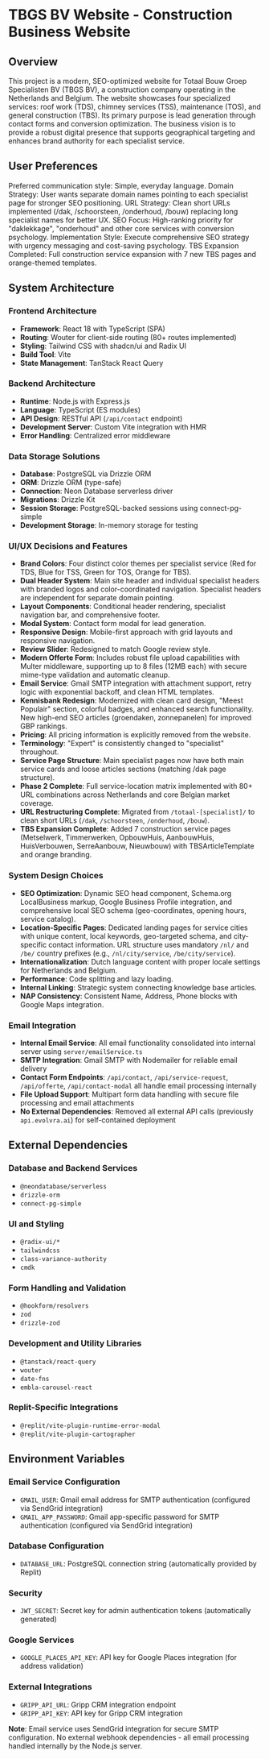 # TBGS BV Website - Construction Business Website

## Overview

This project is a modern, SEO-optimized website for Totaal Bouw Groep Specialisten BV (TBGS BV), a construction company operating in the Netherlands and Belgium. The website showcases four specialized services: roof work (TDS), chimney services (TSS), maintenance (TOS), and general construction (TBS). Its primary purpose is lead generation through contact forms and conversion optimization. The business vision is to provide a robust digital presence that supports geographical targeting and enhances brand authority for each specialist service.

## User Preferences

Preferred communication style: Simple, everyday language.
Domain Strategy: User wants separate domain names pointing to each specialist page for stronger SEO positioning.
URL Strategy: Clean short URLs implemented (/dak, /schoorsteen, /onderhoud, /bouw) replacing long specialist names for better UX.
SEO Focus: High-ranking priority for "daklekkage", "onderhoud" and other core services with conversion psychology.
Implementation Style: Execute comprehensive SEO strategy with urgency messaging and cost-saving psychology.
TBS Expansion Completed: Full construction service expansion with 7 new TBS pages and orange-themed templates.

## System Architecture

### Frontend Architecture  
- **Framework**: React 18 with TypeScript (SPA)
- **Routing**: Wouter for client-side routing (80+ routes implemented)
- **Styling**: Tailwind CSS with shadcn/ui and Radix UI
- **Build Tool**: Vite
- **State Management**: TanStack React Query

### Backend Architecture
- **Runtime**: Node.js with Express.js
- **Language**: TypeScript (ES modules)
- **API Design**: RESTful API (`/api/contact` endpoint)
- **Development Server**: Custom Vite integration with HMR
- **Error Handling**: Centralized error middleware

### Data Storage Solutions
- **Database**: PostgreSQL via Drizzle ORM
- **ORM**: Drizzle ORM (type-safe)
- **Connection**: Neon Database serverless driver
- **Migrations**: Drizzle Kit
- **Session Storage**: PostgreSQL-backed sessions using connect-pg-simple
- **Development Storage**: In-memory storage for testing

### UI/UX Decisions and Features
- **Brand Colors**: Four distinct color themes per specialist service (Red for TDS, Blue for TSS, Green for TOS, Orange for TBS).
- **Dual Header System**: Main site header and individual specialist headers with branded logos and color-coordinated navigation. Specialist headers are independent for separate domain pointing.
- **Layout Components**: Conditional header rendering, specialist navigation bar, and comprehensive footer.
- **Modal System**: Contact form modal for lead generation.
- **Responsive Design**: Mobile-first approach with grid layouts and responsive navigation.
- **Review Slider**: Redesigned to match Google review style.
- **Modern Offerte Form**: Includes robust file upload capabilities with Multer middleware, supporting up to 8 files (12MB each) with secure mime-type validation and automatic cleanup.
- **Email Service**: Gmail SMTP integration with attachment support, retry logic with exponential backoff, and clean HTML templates.
- **Kennisbank Redesign**: Modernized with clean card design, "Meest Populair" section, colorful badges, and enhanced search functionality. New high-end SEO articles (groendaken, zonnepanelen) for improved GBP rankings.
- **Pricing**: All pricing information is explicitly removed from the website.
- **Terminology**: "Expert" is consistently changed to "specialist" throughout.
- **Service Page Structure**: Main specialist pages now have both main service cards and loose articles sections (matching /dak page structure).
- **Phase 2 Complete**: Full service-location matrix implemented with 80+ URL combinations across Netherlands and core Belgian market coverage.
- **URL Restructuring Complete**: Migrated from `/totaal-[specialist]/` to clean short URLs (`/dak`, `/schoorsteen`, `/onderhoud`, `/bouw`).
- **TBS Expansion Complete**: Added 7 construction service pages (Metselwerk, Timmerwerken, OpbouwHuis, AanbouwHuis, HuisVerbouwen, SerreAanbouw, Nieuwbouw) with TBSArticleTemplate and orange branding.

### System Design Choices
- **SEO Optimization**: Dynamic SEO head component, Schema.org LocalBusiness markup, Google Business Profile integration, and comprehensive local SEO schema (geo-coordinates, opening hours, service catalog).
- **Location-Specific Pages**: Dedicated landing pages for service cities with unique content, local keywords, geo-targeted schema, and city-specific contact information. URL structure uses mandatory `/nl/` and `/be/` country prefixes (e.g., `/nl/city/service`, `/be/city/service`).
- **Internationalization**: Dutch language content with proper locale settings for Netherlands and Belgium.
- **Performance**: Code splitting and lazy loading.
- **Internal Linking**: Strategic system connecting knowledge base articles.
- **NAP Consistency**: Consistent Name, Address, Phone blocks with Google Maps integration.

### Email Integration
- **Internal Email Service**: All email functionality consolidated into internal server using `server/emailService.ts`
- **SMTP Integration**: Gmail SMTP with Nodemailer for reliable email delivery
- **Contact Form Endpoints**: `/api/contact`, `/api/service-request`, `/api/offerte`, `/api/contact-modal` all handle email processing internally
- **File Upload Support**: Multipart form data handling with secure file processing and email attachments
- **No External Dependencies**: Removed all external API calls (previously `api.evolvra.ai`) for self-contained deployment

## External Dependencies

### Database and Backend Services
- `@neondatabase/serverless`
- `drizzle-orm`
- `connect-pg-simple`

### UI and Styling
- `@radix-ui/*`
- `tailwindcss`
- `class-variance-authority`
- `cmdk`

### Form Handling and Validation
- `@hookform/resolvers`
- `zod`
- `drizzle-zod`

### Development and Utility Libraries
- `@tanstack/react-query`
- `wouter`
- `date-fns`
- `embla-carousel-react`

### Replit-Specific Integrations
- `@replit/vite-plugin-runtime-error-modal`
- `@replit/vite-plugin-cartographer`

## Environment Variables

### Email Service Configuration
- `GMAIL_USER`: Gmail email address for SMTP authentication (configured via SendGrid integration)
- `GMAIL_APP_PASSWORD`: Gmail app-specific password for SMTP authentication (configured via SendGrid integration)

### Database Configuration
- `DATABASE_URL`: PostgreSQL connection string (automatically provided by Replit)

### Security
- `JWT_SECRET`: Secret key for admin authentication tokens (automatically generated)

### Google Services
- `GOOGLE_PLACES_API_KEY`: API key for Google Places integration (for address validation)

### External Integrations
- `GRIPP_API_URL`: Gripp CRM integration endpoint
- `GRIPP_API_KEY`: API key for Gripp CRM integration

**Note**: Email service uses SendGrid integration for secure SMTP configuration. No external webhook dependencies - all email processing handled internally by the Node.js server.